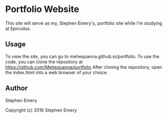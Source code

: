 # Portfolio Website
This site will serve as my, Stephen Emery's, portfolio site while I'm studying at Epicodus.
## Usage
To view the site, you can go to mehequanna.github.io/portfolio.
To use the code, you can clone the repository at https://github.com/Mehequanna/portfolio
After cloning the repository, open the index.html into a web browser of your choice.
## Author
Stephen Emery

Copyright (c) 2016 Stephen Emery